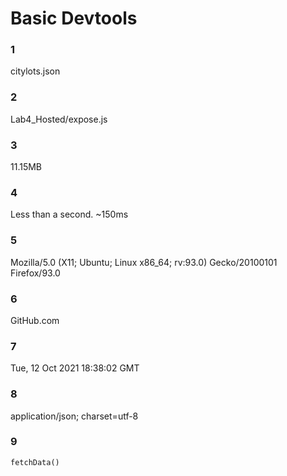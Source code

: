 # Basic Devtools

### 1
citylots.json

### 2
Lab4_Hosted/expose.js

### 3
11.15MB

### 4
Less than a second. ~150ms

### 5
Mozilla/5.0 (X11; Ubuntu; Linux x86_64; rv:93.0) Gecko/20100101 Firefox/93.0

### 6
GitHub.com

### 7
Tue, 12 Oct 2021 18:38:02 GMT

### 8
application/json; charset=utf-8

### 9
`fetchData()`